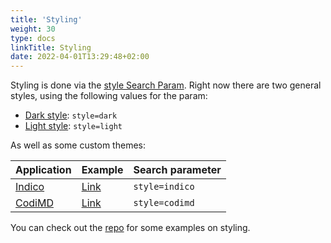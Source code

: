 ```yaml
---
title: 'Styling'
weight: 30
type: docs
linkTitle: Styling
date: 2022-04-01T13:29:48+02:00
---
```


Styling is done via the [style Search Param](../embedding). Right now there are
two general styles, using the following values for the param:

- [Dark style](https://filepicker.cernbox.cern.ch/?userHome=true&style=dark): `style=dark`
- [Light style](https://filepicker.cernbox.cern.ch/?userHome=true&style=light): `style=light`

As well as some custom themes:

| Application                                  | Example                                                                | Search parameter |
| -------------------------------------------- | ---------------------------------------------------------------------- | ---------------- |
| [Indico](https://getindico.io/)              | [Link](https://filepicker.cernbox.cern.ch/?userHome=true&style=indico) | `style=indico`   |
| [CodiMD](https://github.com/hackmdio/codimd) | [Link](https://filepicker.cernbox.cern.ch/?userHome=true&style=codimd) | `style=codimd`   |

You can check out the
[repo](https://github.com/cernbox/file-picker-wrapper/blob/master/dark-styles.css)
for some examples on styling.
